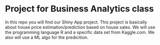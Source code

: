 # Project for Business Analytics class 

In this repo you will find our Shiny App project. This project is basically about house price estimation/prediction based on house sales. We will use the programming language R and a specific data set from Kaggle.com. We also will use a ML algo for the predicition. 
